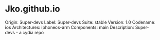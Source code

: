 # Jko.github.io
Origin: Super-devs
Label: Super-devs
Suite: stable
Version: 1.0
Codename: ios
Architectures: iphoneos-arm
Components: main
Description: Super-devs - a cydia repo
